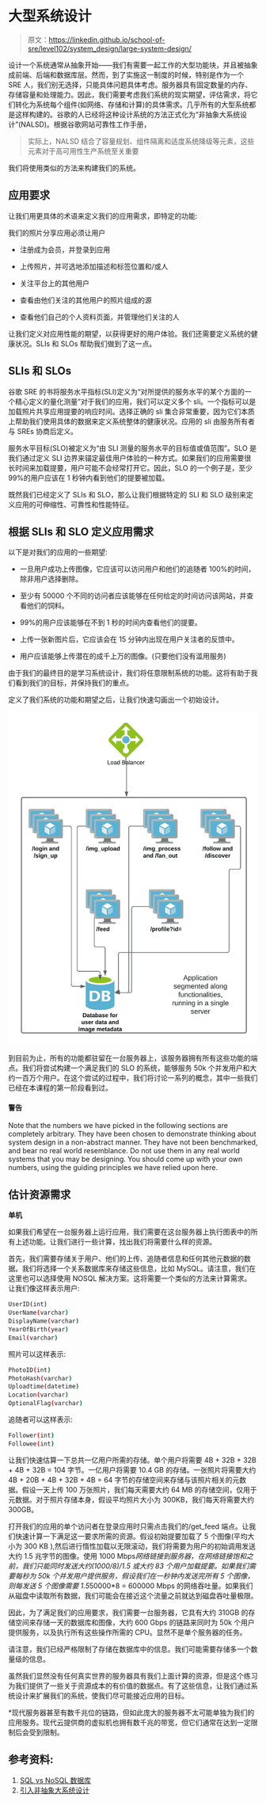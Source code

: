 # 大型系统设计

> 原文：<https://linkedin.github.io/school-of-sre/level102/system_design/large-system-design/>

设计一个系统通常从抽象开始——我们有需要一起工作的大型功能块，并且被抽象成前端、后端和数据库层。然而，到了实施这一制度的时候，特别是作为一个 SRE 人，我们别无选择，只能具体问题具体考虑。服务器具有固定数量的内存、存储容量和处理能力。因此，我们需要考虑我们系统的现实期望，评估需求，将它们转化为系统每个组件(如网络、存储和计算)的具体需求。几乎所有的大型系统都是这样构建的。谷歌的人已经将这种设计系统的方法正式化为“非抽象大系统设计”(NALSD)。根据谷歌网站可靠性工作手册，

> 实际上，NALSD 结合了容量规划、组件隔离和适度系统降级等元素，这些元素对于高可用性生产系统至关重要

我们将使用类似的方法来构建我们的系统。

## 应用要求

让我们用更具体的术语来定义我们的应用需求，即特定的功能:

我们的照片分享应用必须让用户

*   注册成为会员，并登录到应用

*   上传照片，并可选地添加描述和标签位置和/或人

*   关注平台上的其他用户

*   查看由他们关注的其他用户的照片组成的源

*   查看他们自己的个人资料页面，并管理他们关注的人

让我们定义对应用性能的期望，以获得更好的用户体验。我们还需要定义系统的健康状况。SLIs 和 SLOs 帮助我们做到了这一点。

## SLIs 和 SLOs

谷歌 SRE 的书将服务水平指标(SLI)定义为“对所提供的服务水平的某个方面的一个精心定义的量化测量”对于我们的应用，我们可以定义多个 sli。一个指标可以是加载照片共享应用提要的响应时间。选择正确的 sli 集合非常重要，因为它们本质上帮助我们使用具体的数据来定义系统整体的健康状况。应用的 sli 由服务所有者与 SREs 协商后定义。

服务水平目标(SLO)被定义为“由 SLI 测量的服务水平的目标值或值范围”。SLO 是我们通过定义 SLI 边界来锚定最佳用户体验的一种方式。如果我们的应用需要很长时间来加载提要，用户可能不会经常打开它。因此，SLO 的一个例子是，至少 99%的用户应该在 1 秒钟内看到他们的提要被加载。

既然我们已经定义了 SLIs 和 SLO，那么让我们根据特定的 SLI 和 SLO 级别来定义应用的可伸缩性、可靠性和性能特征。

## 根据 SLIs 和 SLO 定义应用需求

以下是对我们的应用的一些期望:

*   一旦用户成功上传图像，它应该可以访问用户和他们的追随者 100%的时间，除非用户选择删除。

*   至少有 50000 个不同的访问者应该能够在任何给定的时间访问该网站，并查看他们的饲料。

*   99%的用户应该能够在不到 1 秒的时间内查看他们的提要。

*   上传一张新图片后，它应该会在 15 分钟内出现在用户关注者的反馈中。

*   用户应该能够上传潜在的成千上万的图像。(只要他们没有滥用服务)

由于我们的最终目的是学习系统设计，我们将任意限制系统的功能。这将有助于我们看到我们的目标，并保持我们的重点。

定义了我们系统的功能和期望之后，让我们快速勾画出一个初始设计。

![Initial Application Sketch](img/5a0364ce5730e5981e068aed2129384c.png)

到目前为止，所有的功能都驻留在一台服务器上，该服务器拥有所有这些功能的端点。我们将尝试构建一个满足我们的 SLO 的系统，能够服务 50k 个并发用户和大约一百万个用户。在这个尝试的过程中，我们将讨论一系列的概念，其中一些我们已经在本课程的第一阶段看到过。

#### 警告

Note that the numbers we have picked in the following sections are completely arbitrary. They have been chosen to demonstrate thinking about system design in a non-abstract manner. They have not been benchmarked, and bear no real world resemblance. Do not use them in any real world systems that you may be designing. You should come up with your own numbers, using the guiding principles we have relied upon here.

## 估计资源需求

**单机**

如果我们希望在一台服务器上运行应用，我们需要在这台服务器上执行图表中的所有上述功能。让我们进行一些计算，找出我们将需要什么样的资源。

首先，我们需要存储关于用户、他们的上传、追随者信息和任何其他元数据的数据。我们将选择一个关系数据库来存储这些信息，比如 MySQL。请注意，我们在这里也可以选择使用 NOSQL 解决方案。这将需要一个类似的方法来计算需求。让我们像这样表示用户:

```sh
UserID(int)
UserName(varchar)
DisplayName(varchar)
YearOfBirth(year)
Email(varchar) 
```

照片可以这样表示:

```sh
PhotoID(int)
PhotoHash(varchar)
Uploadtime(datetime)
Location(varchar)
OptionalFlag(varchar) 
```

追随者可以这样表示:

```sh
Follower(int)
Followee(int) 
```

让我们快速估算一下总共一亿用户所需的存储。单个用户将需要 4B + 32B + 32B + 4B + 32B = 104 字节。一亿用户将需要 10.4 GB 的存储。一张照片将需要大约 4B + 20B + 4B + 32B + 4B = 64 字节的存储空间来存储与该照片相关的元数据。假设一天上传 100 万张照片，我们每天需要大约 64 MB 的存储空间，仅用于元数据。对于照片存储本身，假设平均照片大小为 300KB，我们每天将需要大约 300GB。

打开我们的应用的单个访问者在登录应用时只需点击我们的/get_feed 端点。让我们快速计算一下满足这一要求所需的资源。假设初始提要加载了 5 个图像(平均大小为 300 KB ),然后进行惰性加载以无限滚动，我们将需要为用户的初始调用发送大约 1.5 兆字节的图像。使用 1000 Mbps*网络链接到服务器，在网络链接饱和之前，我们只能同时发送大约(1000/8)/1.5 或大约 83 个用户加载提要。如果我们需要每秒为 50k 个并发用户提供服务，假设我们在一秒钟内发送完所有 5 个图像，则每发送 5 个图像需要 1.5*50000*8 = 600000 Mbps 的网络吞吐量。如果我们从磁盘中读取所有数据，我们可能会在接近这个流量之前就达到磁盘吞吐量极限。

因此，为了满足我们的应用要求，我们需要一台服务器，它具有大约 310GB 的存储空间来存储一天的数据库和图像，大约 600 Gbps 的链路来同时为 50k 个用户提供服务，以及执行所有这些操作所需的 CPU。显然不是单个服务器的任务。

请注意，我们已经严格限制了存储在数据库中的信息。我们可能需要存储多一个数量级的信息。

虽然我们显然没有任何真实世界的服务器具有我们上面计算的资源，但是这个练习为我们提供了一些关于资源成本的有价值的数据点。有了这些信息，让我们通过系统设计来扩展我们的系统，使我们尽可能接近应用的目标。

*现代服务器甚至有数千兆位的链路，但如此庞大的服务器不太可能单独为我们的应用服务。现代云提供商的虚拟机也拥有数千兆的带宽，但它们通常在达到一定限制后会受到限制。

## 参考资料:

1.  [SQL vs NoSQL 数据库](https://www.mongodb.com/nosql-explained/nosql-vs-sql)
2.  [引入非抽象大系统设计](https://sre.google/workbook/non-abstract-design/)